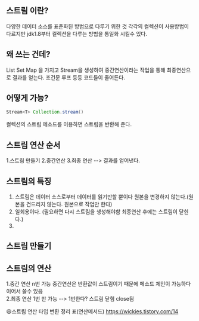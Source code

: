 ## 스트림 이란?
다양한 데이터 소스를 표준화된 방법으로 다루기 위한 것 
각각의 컬렉션이 사용방법이 다르지만 jdk1.8부터 컬렉션을 다루는 방법을 통일화 시킬수 있다.

## 왜 쓰는 건데?
List Set Map 을 가지고 Stream을 생성하여 중간연산이라는 작업을 통해 최종연산으로 결과를 얻는다. 조건문 루프 등등 코드들이 줄어든다. 

## 어떻게 가능?

```java
Stream<T> Collection.stream()
```
컬렉션의 스트림 메소드를 이용하면 스트림을 반환해 준다.

## 스트림 연산 순서
1.스트림 만들기
2.중간연산
3.최종 연산 --> 결과를 얻어낸다.

## 스트림의 특징

1. 스트림은 데이터 소스로부터 데이터를 읽기만할 뿐이다 원본을 변경하지 않는다.(원본을 건드리지 않는다. 원본으로 작업만 한다)
2. 일회용이다. (필요하면 다시 스트림을 생성해야함 최종연산 후에는 스트림이 닫힌다.)
3. 
 

## 스트림 만들기




## 스트림의 연산

1.중간 연산 n번 가능 중간연산은 반환값이 스트림이기 때문에 메소드 체인이 가능하다 이어서 쓸수 있음  
2.최종 연산 1번 만 가능 --> 1번한다? 스트림 닫힘 close됨

😃스트림 연산 타입 변환 정리 표(연산메서드)
<https://wickies.tistory.com/14>


